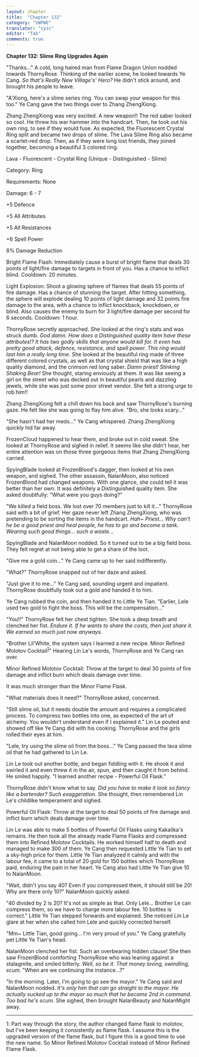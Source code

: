```yaml
---
layout: chapter
title:  "Chapter 132"
category: "VWPWE"
translator: "syzc"
editor: "Tab"
comments: true
---
```


**Chapter 132: Slime Ring Upgrades Again**

"Thanks..." A cold, long haired man from Flame Dragon Union nodded towards ThornyRose. Thinking of the earlier scene, he looked towards Ye Cang. *So that's Really New Village's' Hero?* He didn't stick around, and brought his people to leave.

"A'Xiong, here's a slime series ring. You can swap your weapon for this too." Ye Cang gave the two things over to Zhang ZhengXiong.

Zhang ZhengXiong was very excited. A new weapon!! The red saber looked so cool. He threw his war hammer into the handcart. Then, he took out his own ring, to see if they would fuse. As expected, the Fluorescent Crystal Ring split and became two drops of slime. The Lava Slime Ring also became a scarlet-red drop. Then, as if they were long lost friends, they joined together, becoming a beautiful 3 colored ring.

Lava - Fluorescent - Crystal Ring (Unique - Distinguished - Slime)

Category: Ring

Requirements: None

Damage: 6 - 7

+5 Defence

+5 All Attributes

+5 All Resistances

+6 Spell Power

8% Damage Reduction

Bright Flame Flash: Immediately cause a burst of bright flame that deals 30 points of light/fire damage to targets in front of you. Has a chance to inflict blind. Cooldown: 20 minutes.

Light Explosion: Shoot a glowing sphere of flames that deals 55 points of fire damage. Has a chance of stunning the target. After hitting something, the sphere will explode dealing 10 points of light damage and 32 points fire damage to the area, with a chance to inflict knockback, knockdown, or blind. Also causes the enemy to burn for 3 light/fire damage per second for 6 seconds. Cooldown: 1 hour.

ThornyRose secretly approached. She looked at the ring's stats and was struck dumb. *God damn. How does a Distinguished quality item have these attributes!? It has two godly skills that anyone would kill for. It even has pretty good attack, defence, resistance, and spell power. This ring would last him a really long time.* She looked at the beautiful ring made of three different colored crystals, as well as that crystal shield that was like a  high quality diamond, and the crimson red long saber. *Damn priest! Stinking Shaking Bear!* She thought, staring enviously at them. It was like seeing a girl on the street who was decked out in beautiful pearls and dazzling jewels, while she was just some poor street vendor. She felt a strong urge to rob him!!

Zhang ZhengXiong felt a chill down his back and saw ThornyRose's burning gaze. He felt like she was going to flay him alive. "Bro, she looks scary..."

"She hasn't had her meds..." Ye Cang whispered. Zhang ZhengXiong quickly hid far away.

FrozenCloud happened to hear them, and broke out in cold sweat. She looked at ThornyRose and sighed in relief. It seems like she didn't hear, her entire attention was on those three gorgeous items that Zhang ZhengXiong carried.

SpyingBlade looked at FrozenBlood's dagger, then looked at his own weapon, and sighed. The other assassin, NalanMoon, also noticed FrozenBlood had changed weapons. With one glance, she could tell it was better than her own. It was definitely a Distinguished quality item. She asked doubtfully: "What were you guys doing?"

"We killed a field boss. We lost over 70 members just to kill it..." ThornyRose said with a bit of grief. Her gaze never left Zhang ZhengXiong, who was pretending to be sorting the items in the handcart. *Hah~ Priest... Why can't he be a good priest and heal people, he has to go and become a tank. Wearing such good things... such a waste...*

SpyingBlade and NalanMoon nodded. So it turned out to be a big field boss. They felt regret at not being able to get a share of the loot.

"Give me a gold coin..." Ye Cang came up to her said indifferently.

"What?" ThornyRose snapped out of her daze and asked.

"Just give it to me..." Ye Cang said, sounding urgent and impatient. ThornyRose doubtfully took out a gold and handed it to him.

Ye Cang rubbed the coin, and then handed it to Little Ye Tian. "Earlier, Lele used two gold to fight the boss. This will be the compensation..."

"You!!" ThornyRose felt her chest tighten. She took a deep breath and clenched her fist. *Endure it. If he wants to share the costs, then just share it. We earned so much just now anyways.* 

"Brother Lil'White, the system says I learned a new recipe. Minor Refined Molotov Cocktail<sup>[1](#footnote1)</sup>" Hearing Lin Le's words, ThornyRose and Ye Cang ran over.

Minor Refined Molotov Cocktail: Throw at the target to deal 30 points of fire damage and inflict burn which deals damage over time.

It was much stronger than the Minor Flame Flask.

"What materials does it need?" ThornyRose asked, concerned.

"Still slime oil, but it needs double the amount and requires a complicated process. To compress two bottles into one, as expected of the art of alchemy. You wouldn't understand even if I explained it." Lin Le pouted and showed off like Ye Cang did with his cooking. ThornyRose and the girls rolled their eyes at him.

"Lele, try using the slime oil from the boss..." Ye Cang passed the lava slime oil that he had gathered to Lin Le.

Lin Le took out another bottle, and began fiddling with it. He shook it and swirled it and even threw it in the air, spun, and then caught it from behind. He smiled happily. "I learned another recipe - Powerful Oil Flask."

ThornyRose didn't know what to say. *Did you have to make it look so fancy like a bartender? Such exaggeration.* She thought, then remembered Lin Le's childlike temperament and sighed.

Powerful Oil Flask: Throw at the target to deal 50 points of fire damage and inflict burn which deals damage over time.

Lin Le was able to make 5 bottles of Powerful Oil Flasks using Kakalika's remains. He then took all the already made Flame Flasks and compressed them into Refined Molotov Cocktails. He worked himself half to death and managed to make 300 of them. Ye Cang then requested Little Ye Tian to set a sky-high price for them. Little Ye Tian analyzed it calmly and with the labour fee, it came to a total of 20 gold for 150 bottles which ThornyRose paid, enduring the pain in her heart. Ye Cang also had Little Ye Tian give 10 to NalanMoon.

"Wait, didn't you say 40? Even if you compressed them, it should still be 20! Why are there only 10?" NalanMoon quickly asked.

"40 divided by 2 is 20? It's not as simple as that. Only Lele... Brother Le can compress them, so we have to charge more labour fee. 10 bottles is correct." Little Ye Tian stepped forwards and explained. She noticed Lin Le glare at her when she called him Lele and quickly corrected herself.

"Mm~ Little Tian, good going... I'm very proud of you." Ye Cang gratefully pet Little Ye Tian's head.

NalanMoon clenched her fist. Such an overbearing hidden clause! She then saw FrozenBlood comforting ThornyRose who was leaning against a stalagmite, and smiled bitterly. *Well, so be it. That money loving, swindling, scum.* "When are we continuing the instance...?"

"In the morning. Later, I'm going to go see the mayor." Ye Cang said and NalanMoon nodded. *It's only him that can go straight to the mayor. He actually sucked up to the mayor so much that he became 2nd in command. Too bad he's scum.* She sighed, then brought NalanBeauty and NalanMight away.

---

<a name="footnote1">1</a>: Part way through the story, the author changed flame flask to molotov, but I've been keeping it consistently as flame flask. I assume this is the upgraded version of the flame flask, but I figure this is a good time to use the new name. So Minor Refined Molotov Cocktail instead of Minor Refined Flame Flask.